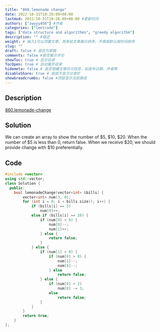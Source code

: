 ```yaml
---
title: "860.lemonade change"
date: 2022-10-31T10:28:09+08:00
lastmod: 2022-10-31T10:28:09+08:00 #更新时间
authors: ["zwyyy456"] #作者
categories: ["leetcode"]
tags: ["data structure and algorithms", "greedy algorithm"]
description: "" #描述
weight: # 输入1可以顶置文章，用来给文章展示排序，不填就默认按时间排序
slug: ""
draft: false # 是否为草稿
comments: false #是否展示评论
showToc: true # 显示目录
TocOpen: true # 自动展开目录
hidemeta: false # 是否隐藏文章的元信息，如发布日期、作者等
disableShare: true # 底部不显示分享栏
showbreadcrumbs: false #顶部显示当前路径
---
```

## Description
[860.lemonade-change](https://leetcode.com/problems/lemonade-change/)

## Solution
We can create an array to show the number of $5, $10, $20. When the number of $5 is less than 0, return false. When we receive $20, we should provide change with $10 preferentially.

## Code
```cpp
#include <vector>
using std::vector;
class Solution {
  public:
    bool lemonadeChange(vector<int> &bills) {
        vector<int> num(3, 0);
        for (int i = 0; i < bills.size(); i++) {
            if (bills[i] == 5)
                num[0]++;
            else if (bills[i] == 10) {
                if (num[0] > 0) {
                    num[0]--;
                    num[1]++;
                } else {
                    return false;
                }
            } else {
                if (num[1] > 0) {
                    if (num[0] > 0) {
                        num[1]--;
                        num[0]--;
                    } else
                        return false;
                } else {
                    if (num[0] > 2)
                        num[0] -= 3;
                    else
                        return false;
                }
            }
        }
        return true;
    }
};
```